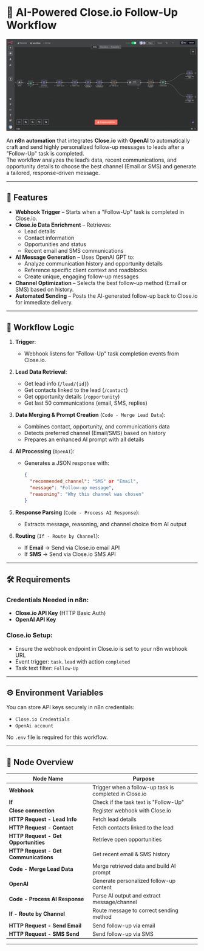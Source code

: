 # 🤖 AI-Powered Close.io Follow-Up Workflow

![AI-Powered Close.io Follow-Up Workflow](AI-Powered%20Close.io%20Follow-Up%20Workflow.png)


An **n8n automation** that integrates **Close.io** with **OpenAI** to automatically craft and send highly personalized follow-up messages to leads after a "Follow-Up" task is completed.  
The workflow analyzes the lead’s data, recent communications, and opportunity details to choose the best channel (Email or SMS) and generate a tailored, response-driven message.

---

## 🚀 Features

- **Webhook Trigger** – Starts when a "Follow-Up" task is completed in Close.io.
- **Close.io Data Enrichment** – Retrieves:
  - Lead details
  - Contact information
  - Opportunities and status
  - Recent email and SMS communications
- **AI Message Generation** – Uses OpenAI GPT to:
  - Analyze communication history and opportunity details
  - Reference specific client context and roadblocks
  - Create unique, engaging follow-up messages
- **Channel Optimization** – Selects the best follow-up method (Email or SMS) based on history.
- **Automated Sending** – Posts the AI-generated follow-up back to Close.io for immediate delivery.

---

## 🔄 Workflow Logic

1. **Trigger**:  
   - Webhook listens for "Follow-Up" task completion events from Close.io.

2. **Lead Data Retrieval**:  
   - Get lead info (`/lead/{id}`)  
   - Get contacts linked to the lead (`/contact`)  
   - Get opportunity details (`/opportunity`)  
   - Get last 50 communications (email, SMS, replies)

3. **Data Merging & Prompt Creation** (`Code - Merge Lead Data`):  
   - Combines contact, opportunity, and communications data  
   - Detects preferred channel (Email/SMS) based on history  
   - Prepares an enhanced AI prompt with all details

4. **AI Processing** (`OpenAI`):  
   - Generates a JSON response with:
     ```json
     {
       "recommended_channel": "SMS" or "Email",
       "message": "Follow-up message",
       "reasoning": "Why this channel was chosen"
     }
     ```

5. **Response Parsing** (`Code - Process AI Response`):  
   - Extracts message, reasoning, and channel choice from AI output

6. **Routing** (`If - Route by Channel`):  
   - If **Email** → Send via Close.io email API  
   - If **SMS** → Send via Close.io SMS API

---

## 🛠 Requirements

### Credentials Needed in n8n:
- **Close.io API Key** (HTTP Basic Auth)
- **OpenAI API Key**

### Close.io Setup:
- Ensure the webhook endpoint in Close.io is set to your n8n webhook URL
- Event trigger: `task.lead` with action `completed`
- Task text filter: `Follow-Up`

---

## ⚙️ Environment Variables
You can store API keys securely in n8n credentials:

- `Close.io Credentials`
- `OpenAi account`

No `.env` file is required for this workflow.

---

## 📂 Node Overview

| Node Name | Purpose |
|-----------|---------|
| **Webhook** | Trigger when a follow-up task is completed in Close.io |
| **If** | Check if the task text is "Follow-Up" |
| **Close connection** | Register webhook with Close.io |
| **HTTP Request - Lead Info** | Fetch lead details |
| **HTTP Request - Contact** | Fetch contacts linked to the lead |
| **HTTP Request - Get Opportunities** | Retrieve open opportunities |
| **HTTP Request - Get Communications** | Get recent email & SMS history |
| **Code - Merge Lead Data** | Merge retrieved data and build AI prompt |
| **OpenAI** | Generate personalized follow-up content |
| **Code - Process AI Response** | Parse AI output and extract message/channel |
| **If - Route by Channel** | Route message to correct sending method |
| **HTTP Request - Send Email** | Send follow-up via email |
| **HTTP Request - SMS Send** | Send follow-up via SMS |

---


